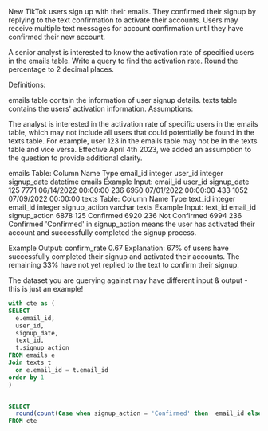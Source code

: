 New TikTok users sign up with their emails. They confirmed their signup by replying to the text confirmation to activate their accounts. Users may receive multiple text messages for account confirmation until they have confirmed their new account.

A senior analyst is interested to know the activation rate of specified users in the emails table. Write a query to find the activation rate. Round the percentage to 2 decimal places.

Definitions:

emails table contain the information of user signup details.
texts table contains the users' activation information.
Assumptions:

The analyst is interested in the activation rate of specific users in the emails table, which may not include all users that could potentially be found in the texts table.
For example, user 123 in the emails table may not be in the texts table and vice versa.
Effective April 4th 2023, we added an assumption to the question to provide additional clarity.

emails Table:
Column Name	Type
email_id	integer
user_id	integer
signup_date	datetime
emails Example Input:
email_id	user_id	signup_date
125	7771	06/14/2022 00:00:00
236	6950	07/01/2022 00:00:00
433	1052	07/09/2022 00:00:00
texts Table:
Column Name	Type
text_id	integer
email_id	integer
signup_action	varchar
texts Example Input:
text_id	email_id	signup_action
6878	125	Confirmed
6920	236	Not Confirmed
6994	236	Confirmed
'Confirmed' in signup_action means the user has activated their account and successfully completed the signup process.

Example Output:
confirm_rate
0.67
Explanation:
67% of users have successfully completed their signup and activated their accounts. The remaining 33% have not yet replied to the text to confirm their signup.

The dataset you are querying against may have different input & output - this is just an example!



```sql
with cte as (
SELECT
  e.email_id,
  user_id,
  signup_date,
  text_id,
  t.signup_action
FROM emails e
Join texts t
  on e.email_id = t.email_id
order by 1
)


SELECT
  round(count(Case when signup_action = 'Confirmed' then  email_id else null end)::numeric / count(*), 2) as confirm_rate
FROM cte
```
